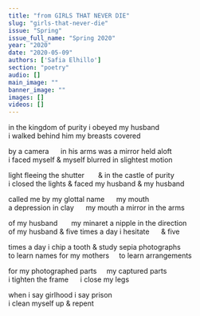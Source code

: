 ```yaml
---
title: "from GIRLS THAT NEVER DIE"
slug: "girls-that-never-die"
issue: "Spring"
issue_full_name: "Spring 2020"
year: "2020"
date: "2020-05-09"
authors: ['Safia Elhillo']
section: "poetry"
audio: []
main_image: ""
banner_image: ""
images: []
videos: []
---
```



in the kingdom of purity i obeyed my husband  
i walked behind him my breasts covered  

by a camera &nbsp;&nbsp;&nbsp;&nbsp; in his arms was a mirror held aloft  
i faced myself & myself blurred in slightest motion  

light fleeing the shutter &nbsp;&nbsp;&nbsp;&nbsp;&nbsp; & in the castle of purity  
i closed the lights & faced my husband & my husband  

called me by my glottal name &nbsp;&nbsp;&nbsp;&nbsp; my mouth  
a depression in clay &nbsp;&nbsp;&nbsp;&nbsp; my mouth a mirror in the arms  

of my husband &nbsp;&nbsp;&nbsp;&nbsp;&nbsp; my minaret a nipple in the direction  
of my husband & five times a day i hesitate &nbsp;&nbsp;&nbsp;&nbsp; & five  

times a day i chip a tooth & study sepia photographs  
to learn names for my mothers &nbsp;&nbsp;&nbsp; to learn arrangements  

for my photographed parts &nbsp;&nbsp;&nbsp; my captured parts  
i tighten the frame &nbsp;&nbsp;&nbsp;&nbsp; i close my legs  

when i say girlhood i say prison  
i clean myself up & repent  

